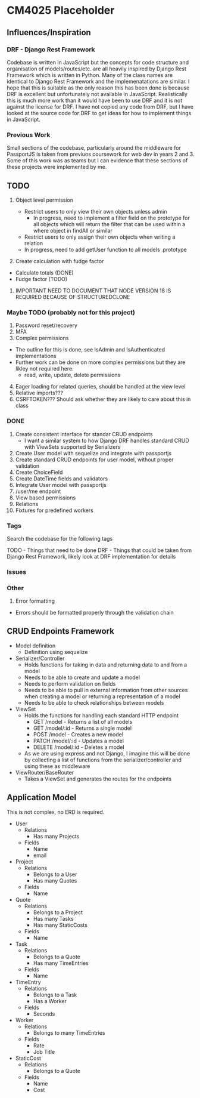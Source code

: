 # CM4025 Placeholder

## Influences/Inspiration

### DRF - Django Rest Framework

Codebase is written in JavaScript but the concepts for code structure and organisation of models/routes/etc. are all heavily inspired by
Django Rest Framework which is written in Python. Many of the class names are identical to Django Rest Framework and the implemenatations are similar.
I hope that this is suitable as the only reason this has been done is because DRF is excellent but unfortunately not available in JavaScript. Realistically this is much
more work than it would have been to use DRF and it is not against the license for DRF. I have not copied any code from DRF, but I have looked at the source code for DRF
to get ideas for how to implement things in JavaScript.

### Previous Work

Small sections of the codebase, particularly around the middleware for PassportJS is taken from previuos coursework for web dev in years 2 and 3. Some of this work was as teams
but I can evidence that these sections of these projects were implemented by me.

## TODO

1. Object level permission
   - Restrict users to only view their own objects unless admin
     - In progress, need to implement a filter field on the prototype for all objects which
will return the filter that can be used within a where object in findAll or similar
   - Restrict users to only assign their own objects when writing a relation
    - In progress, need to add getUser function to all models .prototype

2. Create calculation with fudge factor
  - Calculate totals (DONE)
  - Fudge factor (TODO)
1. IMPORTANT NEED TO DOCUMENT THAT NODE VERSION 18 IS REQUIRED BECAUSE OF STRUCTUREDCLONE

### Maybe TODO (probably not for this project)
    
1. Password reset/recovery
2. MFA
3. Complex permissions
  - The outline for this is done, see IsAdmin and IsAuthenticated implementations
  - Further work can be done on more complex permissions but they are likley not required here.
    - read, write, update, delete permissions
4. Eager loading for related queries, should be handled at the view level
5. Relative imports???
6. CSRFTOKEN??? Should ask whether they are likely to care about this in class

### DONE
1. Create consistent interface for standar CRUD endpoints
   - I want a similar system to how Django DRF handles standard CRUD with ViewSets supported by Serializers
2. Create User model with sequelize and integrate with passportjs
3. Create standard CRUD endpoints for user model, without proper validation
4. Create ChoiceField
5. Create DateTime fields and validators
6. Integrate User model with passportjs
7. /user/me endpoint
8. View based permissions
9. Relations
10. Fixtures for predefined workers

### Tags

Search the codebase for the following tags

TODO - Things that need to be done
DRF - Things that could be taken from Django Rest Framework, likely look at DRF implementation for details

### Issues

### Other
1. Error formatting
  - Errors should be formatted properly through the validation chain

## CRUD Endpoints Framework

- Model definition
  - Definition using sequelize
- Serializer/Controller
  - Holds functions for taking in data and returning data to and from a model
  - Needs to be able to create and update a model
  - Needs to perform validation on fields
  - Needs to be able to pull in external information from other sources when creating a model or returning a representation of a model
  - Needs to be able to check relationships between models
- ViewSet
  - Holds the functions for handling each standard HTTP endpoint
    - GET /model - Returns a list of all models
    - GET /model/:id - Returns a single model
    - POST /model - Creates a new model
    - PATCH /model/:id - Updates a model
    - DELETE /model/:id - Deletes a model
  - As we are using express and not Django, I imagine this will be done by collecting a list of functions from the serializer/controller and using these as middleware
- ViewRouter/BaseRouter
  - Takes a ViewSet and generates the routes for the endpoints

## Application Model

This is not complex, no ERD is required.

- User
  - Relations
    - Has many Projects
  - Fields
    - Name
    - email
- Project
  - Relations
    - Belongs to a User
    - Has many Quotes
  - Fields
    - Name
- Quote
  - Relations
    - Belongs to a Project
    - Has many Tasks
    - Has many StaticCosts
  - Fields
    - Name
- Task
  - Relations
    - Belongs to a Quote
    - Has many TimeEntries
  - Fields
    - Name
- TimeEntry
  - Relations
    - Belongs to a Task
    - Has a Worker
  - Fields
    - Seconds
- Worker
  - Relations
    - Belongs to many TimeEntries
  - Fields
    - Rate
    - Job Title
- StaticCost
  - Relations
    - Belongs to a Quote
  - Fields
    - Name
    - Cost